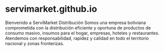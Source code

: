 # servimarket.github.io
Bienvenido a ServiMarket Distribución Somos una empresa boliviana comprometida con la distribución eficiente y oportuna de productos de consumo masivo, insumos para el hogar, empresas, hoteles y restaurantes. Atendemos con responsabilidad, rapidez y calidad en todo el territorio nacional y zonas fronterizas.

